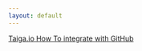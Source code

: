 ```yaml
---
layout: default
---
```

[Taiga.io How To integrate with GitHub](https://youtu.be/aXJxyEnkHd4)  
